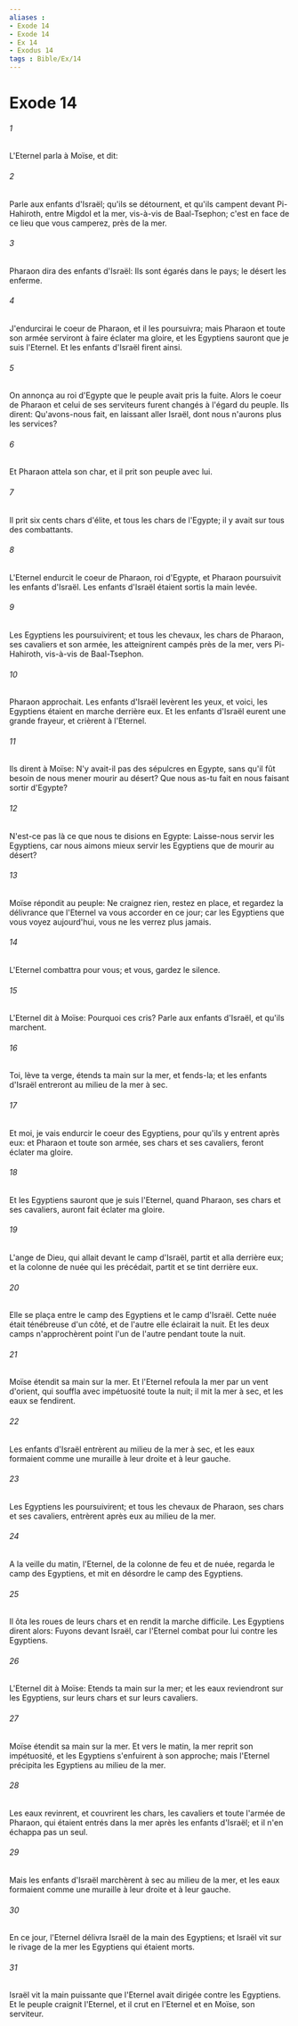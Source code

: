 ```yaml
---
aliases : 
- Exode 14
- Exode 14
- Ex 14
- Exodus 14
tags : Bible/Ex/14
---
```


# Exode 14

###### 1
L'Eternel parla à Moïse, et dit:
###### 2
Parle aux enfants d'Israël; qu'ils se détournent, et qu'ils campent devant Pi-Hahiroth, entre Migdol et la mer, vis-à-vis de Baal-Tsephon; c'est en face de ce lieu que vous camperez, près de la mer.
###### 3
Pharaon dira des enfants d'Israël: Ils sont égarés dans le pays; le désert les enferme.
###### 4
J'endurcirai le coeur de Pharaon, et il les poursuivra; mais Pharaon et toute son armée serviront à faire éclater ma gloire, et les Egyptiens sauront que je suis l'Eternel. Et les enfants d'Israël firent ainsi.
###### 5
On annonça au roi d'Egypte que le peuple avait pris la fuite. Alors le coeur de Pharaon et celui de ses serviteurs furent changés à l'égard du peuple. Ils dirent: Qu'avons-nous fait, en laissant aller Israël, dont nous n'aurons plus les services?
###### 6
Et Pharaon attela son char, et il prit son peuple avec lui.
###### 7
Il prit six cents chars d'élite, et tous les chars de l'Egypte; il y avait sur tous des combattants.
###### 8
L'Eternel endurcit le coeur de Pharaon, roi d'Egypte, et Pharaon poursuivit les enfants d'Israël. Les enfants d'Israël étaient sortis la main levée.
###### 9
Les Egyptiens les poursuivirent; et tous les chevaux, les chars de Pharaon, ses cavaliers et son armée, les atteignirent campés près de la mer, vers Pi-Hahiroth, vis-à-vis de Baal-Tsephon.
###### 10
Pharaon approchait. Les enfants d'Israël levèrent les yeux, et voici, les Egyptiens étaient en marche derrière eux. Et les enfants d'Israël eurent une grande frayeur, et crièrent à l'Eternel.
###### 11
Ils dirent à Moïse: N'y avait-il pas des sépulcres en Egypte, sans qu'il fût besoin de nous mener mourir au désert? Que nous as-tu fait en nous faisant sortir d'Egypte?
###### 12
N'est-ce pas là ce que nous te disions en Egypte: Laisse-nous servir les Egyptiens, car nous aimons mieux servir les Egyptiens que de mourir au désert?
###### 13
Moïse répondit au peuple: Ne craignez rien, restez en place, et regardez la délivrance que l'Eternel va vous accorder en ce jour; car les Egyptiens que vous voyez aujourd'hui, vous ne les verrez plus jamais.
###### 14
L'Eternel combattra pour vous; et vous, gardez le silence.
###### 15
L'Eternel dit à Moïse: Pourquoi ces cris? Parle aux enfants d'Israël, et qu'ils marchent.
###### 16
Toi, lève ta verge, étends ta main sur la mer, et fends-la; et les enfants d'Israël entreront au milieu de la mer à sec.
###### 17
Et moi, je vais endurcir le coeur des Egyptiens, pour qu'ils y entrent après eux: et Pharaon et toute son armée, ses chars et ses cavaliers, feront éclater ma gloire.
###### 18
Et les Egyptiens sauront que je suis l'Eternel, quand Pharaon, ses chars et ses cavaliers, auront fait éclater ma gloire.
###### 19
L'ange de Dieu, qui allait devant le camp d'Israël, partit et alla derrière eux; et la colonne de nuée qui les précédait, partit et se tint derrière eux.
###### 20
Elle se plaça entre le camp des Egyptiens et le camp d'Israël. Cette nuée était ténébreuse d'un côté, et de l'autre elle éclairait la nuit. Et les deux camps n'approchèrent point l'un de l'autre pendant toute la nuit.
###### 21
Moïse étendit sa main sur la mer. Et l'Eternel refoula la mer par un vent d'orient, qui souffla avec impétuosité toute la nuit; il mit la mer à sec, et les eaux se fendirent.
###### 22
Les enfants d'Israël entrèrent au milieu de la mer à sec, et les eaux formaient comme une muraille à leur droite et à leur gauche.
###### 23
Les Egyptiens les poursuivirent; et tous les chevaux de Pharaon, ses chars et ses cavaliers, entrèrent après eux au milieu de la mer.
###### 24
A la veille du matin, l'Eternel, de la colonne de feu et de nuée, regarda le camp des Egyptiens, et mit en désordre le camp des Egyptiens.
###### 25
Il ôta les roues de leurs chars et en rendit la marche difficile. Les Egyptiens dirent alors: Fuyons devant Israël, car l'Eternel combat pour lui contre les Egyptiens.
###### 26
L'Eternel dit à Moïse: Etends ta main sur la mer; et les eaux reviendront sur les Egyptiens, sur leurs chars et sur leurs cavaliers.
###### 27
Moïse étendit sa main sur la mer. Et vers le matin, la mer reprit son impétuosité, et les Egyptiens s'enfuirent à son approche; mais l'Eternel précipita les Egyptiens au milieu de la mer.
###### 28
Les eaux revinrent, et couvrirent les chars, les cavaliers et toute l'armée de Pharaon, qui étaient entrés dans la mer après les enfants d'Israël; et il n'en échappa pas un seul.
###### 29
Mais les enfants d'Israël marchèrent à sec au milieu de la mer, et les eaux formaient comme une muraille à leur droite et à leur gauche.
###### 30
En ce jour, l'Eternel délivra Israël de la main des Egyptiens; et Israël vit sur le rivage de la mer les Egyptiens qui étaient morts.
###### 31
Israël vit la main puissante que l'Eternel avait dirigée contre les Egyptiens. Et le peuple craignit l'Eternel, et il crut en l'Eternel et en Moïse, son serviteur.

